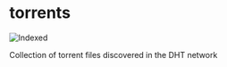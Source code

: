 torrents 
========
![Indexed](https://img.shields.io/badge/indexed-66076-blue)

Collection of torrent files discovered in the DHT network
